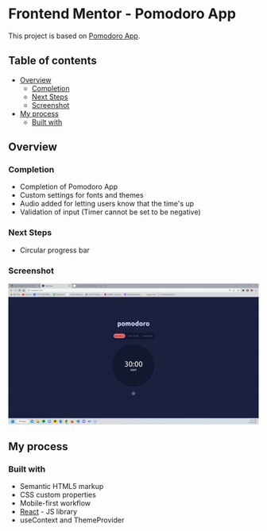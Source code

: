 # Frontend Mentor - Pomodoro App

This project is based on [Pomodoro App](https://www.frontendmentor.io/challenges/pomodoro-app-KBFnycJ6G).  

## Table of contents

- [Overview](#overview)
  - [Completion](#Completion)
  - [Next Steps](#next-steps)
  - [Screenshot](#screenshot)
- [My process](#my-process)
  - [Built with](#built-with)

## Overview

### Completion
- Completion of Pomodoro App
- Custom settings for fonts and themes
- Audio added for letting users know that the time's up
- Validation of input (Timer cannot be set to be negative)

### Next Steps
- Circular progress bar

### Screenshot
![](./desktop.gif?raw=true "Desktop")

## My process
### Built with

- Semantic HTML5 markup
- CSS custom properties
- Mobile-first workflow
- [React](https://reactjs.org/) - JS library
- useContext and ThemeProvider